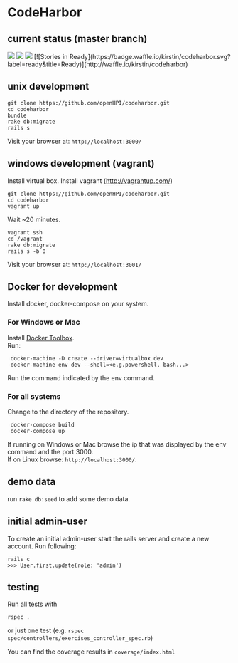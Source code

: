 # CodeHarbor

## current status (master branch)

<img src="https://travis-ci.org/openHPI/codeharbor.svg?branch=master" />
<img src="https://codeclimate.com/github/openHPI/codeharbor/badges/gpa.svg" />
<img src="https://codeclimate.com/github/openHPI/codeharbor/badges/coverage.svg" />
[![Stories in Ready](https://badge.waffle.io/kirstin/codeharbor.svg?label=ready&title=Ready)](http://waffle.io/kirstin/codeharbor) 

## unix development

```
git clone https://github.com/openHPI/codeharbor.git
cd codeharbor
bundle
rake db:migrate
rails s
```

Visit your browser at: `http://localhost:3000/`

## windows development (vagrant)

Install virtual box.
Install vagrant (http://vagrantup.com/)

```
git clone https://github.com/openHPI/codeharbor.git
cd codeharbor
vagrant up
```
Wait ~20 minutes.

```
vagrant ssh
cd /vagrant
rake db:migrate
rails s -b 0
```

Visit your browser at: `http://localhost:3001/`

## Docker for development
Install docker, docker-compose on your system.  
### For Windows or Mac
Install [Docker Toolbox](https://www.docker.com/products/docker-toolbox).  
Run:

     docker-machine -D create --driver=virtualbox dev
     docker-machine env dev --shell=<e.g.powershell, bash...>
Run the command indicated by the env command.  

### For all systems
Change to the directory of the repository.  

     docker-compose build
     docker-compose up
If running on Windows or Mac browse the ip that was displayed by the env command and the port 3000.  
If on Linux browse: `http://localhost:3000/`.

## demo data

run `rake db:seed` to add some demo data.

## initial admin-user

To create an initial admin-user start the rails server and create a new account.
Run following:
```
rails c
>>> User.first.update(role: 'admin')
```

## testing

Run all tests with
```
rspec .
```
or just one test (e.g. `rspec spec/controllers/exercises_controller_spec.rb`)

You can find the coverage results in `coverage/index.html`
